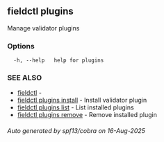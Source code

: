 ## fieldctl plugins

Manage validator plugins

### Options

```
  -h, --help   help for plugins
```

### SEE ALSO

* [fieldctl](fieldctl.md)	 - 
* [fieldctl plugins install](fieldctl_plugins_install.md)	 - Install validator plugin
* [fieldctl plugins list](fieldctl_plugins_list.md)	 - List installed plugins
* [fieldctl plugins remove](fieldctl_plugins_remove.md)	 - Remove installed plugin

###### Auto generated by spf13/cobra on 16-Aug-2025
